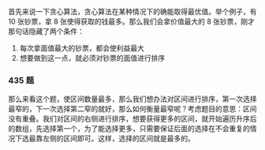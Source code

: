首先来说一下贪心算法，贪心算法在某种情况下的确能取得最优值。举个例子，有 10 张钞票，拿 8 张使得获取的钱最多。那么我们会拿价值最大的 8 张钞票，刚才那句话隐藏了两个条件：

1. 每次拿面值最大的钞票，都会使利益最大
2. 想要做到这一点，就必须对钞票的面值进行排序

### 435 题

那么来看这个题，使区间数量最多，那么我们想办法对区间进行排序，第一次选择最窄的，下一次选择第二窄的就好，那么如何衡量最窄呢？考虑题目的意思：区间没有重叠。我们对区间的右侧进行排序，想要获得更多的区间，就开始遍历升序后的数组，先选择第一个，为了能选择更多，只需要保证后面的选择在不会重复的情况下选最靠左侧的区间即可。这样，选择的区间就是最多的。
